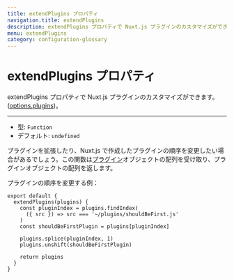 ```yaml
---
title: extendPlugins プロパティ
navigation.title: extendPlugins
description: extendPlugins プロパティで Nuxt.js プラグインのカスタマイズができます。
menu: extendPlugins
category: configuration-glossary
---
```

# extendPlugins プロパティ

extendPlugins プロパティで Nuxt.js プラグインのカスタマイズができます。([options.plugins](/docs/configuration-glossary/configuration-plugins))。

---

- 型: `Function`
- デフォルト: `undefined`

プラグインを拡張したり、Nuxt.js で作成したプラグインの順序を変更したい場合があるでしょう。この関数は[プラグイン](/docs/configuration-glossary/configuration-plugins)オブジェクトの配列を受け取り、プラグインオブジェクトの配列を返します。

プラグインの順序を変更する例：

```js{}[nuxt.config.js]
export default {
  extendPlugins(plugins) {
    const pluginIndex = plugins.findIndex(
      ({ src }) => src === '~/plugins/shouldBeFirst.js'
    )
    const shouldBeFirstPlugin = plugins[pluginIndex]

    plugins.splice(pluginIndex, 1)
    plugins.unshift(shouldBeFirstPlugin)

    return plugins
  }
}
```
